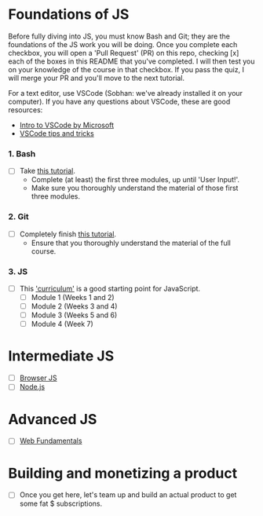 # Foundations of JS
Before fully diving into JS, you must know Bash and Git; they are the foundations of the JS work you will be doing.
Once you complete each checkbox, you will open a 'Pull Request' (PR) on this repo, checking [x] each of the boxes in this README that you've completed.
I will then test you on your knowledge of the course in that checkbox. If you pass the quiz, I will merge your PR and you'll move to the next tutorial.

For a text editor, use VSCode (Sobhan: we've already installed it on your computer). If you have any questions about VSCode, these are good resources:
  - [Intro to VSCode by Microsoft](https://code.visualstudio.com/docs/introvideos/basics)
  - [VSCode tips and tricks](https://github.com/Microsoft/vscode-tips-and-tricks)

### 1. Bash
- [ ] Take [this tutorial](https://ryanstutorials.net/bash-scripting-tutorial/).
  - Complete (at least) the first three modules, up until 'User Input!'.
  - Make sure you thoroughly understand the material of those first three modules.

### 2. Git
- [ ] Completely finish [this tutorial](https://try.github.io/levels/1/challenges/1).
  - Ensure that you thoroughly understand the material of the full course.

### 3. JS
- [ ] This ['curriculum'](https://javascriptissexy.com/how-to-learn-javascript-properly/) is a good starting point for JavaScript.
  - [ ] Module 1 (Weeks 1 and 2)
  - [ ] Module 2 (Weeks 3 and 4)
  - [ ] Module 3 (Weeks 5 and 6)
  - [ ] Module 4 (Week 7)

# Intermediate JS
- [ ] [Browser JS](https://javascript.info/)
- [ ] [Node.js](https://stackoverflow.com/questions/2353818/how-do-i-get-started-with-node-js)

# Advanced JS
- [ ] [Web Fundamentals](https://developers.google.com/web/fundamentals/)

# Building and monetizing a product
- [ ] Once you get here, let's team up and build an actual product to get some fat $ subscriptions.
